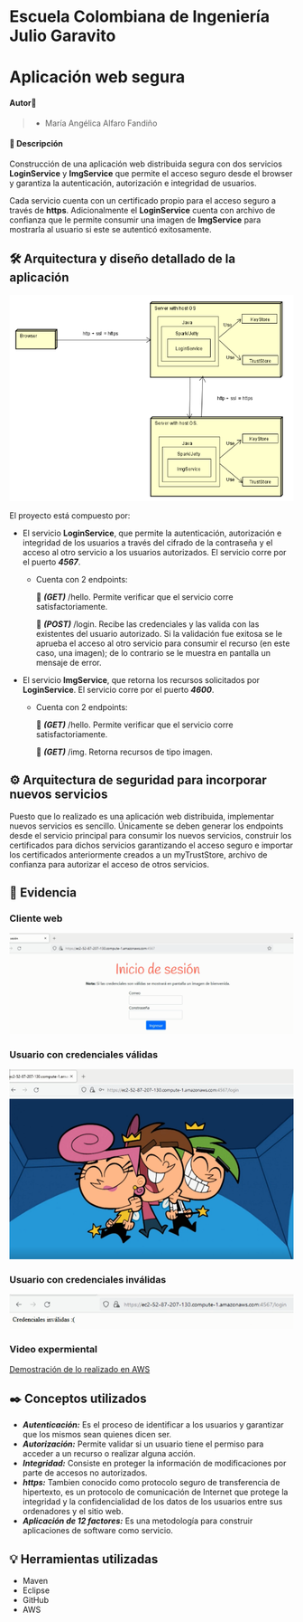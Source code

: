 # Escuela Colombiana de Ingeniería Julio Garavito

# Aplicación web segura

#### Autor🙎
> - María Angélica Alfaro Fandiño

#### 🔎 Descripción
Construcción de una aplicación web distribuida segura con dos servicios **LoginService** y **ImgService** que permite el acceso seguro desde el browser y garantiza la autenticación, autorización e integridad de usuarios.

Cada servicio cuenta con un certificado propio para el acceso seguro a través de **https**. Adicionalmente el **LoginService** cuenta con archivo de confianza que le permite consumir una imagen de **ImgService** para mostrarla al usuario si este se autenticó exitosamente.

## 🛠️ Arquitectura y diseño detallado de la aplicación
<!DOCTYPE html>
<html>
    <head></head>
    <body>
        <p align="center">
          <img src="https://github.com/Angelica-Alfaro/AREP_TALLER5/blob/main/Imgs/Dise%C3%B1o.PNG" width="600"/>
        </p>
    </body>
</html>

El proyecto está compuesto por:

- El servicio **LoginService**, que permite la autenticación, autorización e integridad de los usuarios a través del cifrado de la contraseña y el acceso al otro servicio a los usuarios autorizados. El servicio corre por el puerto ***4567***.

  - Cuenta con 2 endpoints:
       
     📌 ***(GET)*** /hello. Permite verificar que el servicio corre satisfactoriamente.
     
     📌 ***(POST)*** /login. Recibe las credenciales y las valida con las existentes del usuario autorizado. Si la validación fue exitosa se le aprueba el acceso al otro servicio para consumir el recurso (en este caso, una imagen); de lo contrario se le muestra en pantalla un mensaje de error.

- El servicio **ImgService**, que retorna los recursos solicitados por **LoginService**. El servicio corre por el puerto ***4600***.

  - Cuenta con 2 endpoints:

       📌  ***(GET)*** /hello. Permite verificar que el servicio corre satisfactoriamente.

       📌 ***(GET)*** /img. Retorna recursos de tipo imagen.
       
## ⚙️ Arquitectura de seguridad para incorporar nuevos servicios
Puesto que lo realizado es una aplicación web distribuida, implementar nuevos servicios es sencillo. Únicamente se deben generar los endpoints desde el servicio principal para consumir los nuevos servicios, construir los certificados para dichos servicios garantizando el acceso seguro e importar los certificados anteriormente creados a un myTrustStore, archivo de confianza para autorizar el acceso de otros servicios.

## 📝 Evidencia
### Cliente web
<!DOCTYPE html>
<html>
    <head></head>
    <body>
        <p align="center">
          <img src="https://github.com/Angelica-Alfaro/AREP_TALLER5/blob/main/Imgs/Frontend.PNG"/>
        </p>
    </body>
</html>

### Usuario con credenciales válidas
<!DOCTYPE html>
<html>
    <head></head>
    <body>
        <p align="center">
          <img src="https://github.com/Angelica-Alfaro/AREP_TALLER5/blob/main/Imgs/UsuarioValido.PNG" width="600"/>
        </p>
    </body>
</html>

### Usuario con credenciales inválidas
<!DOCTYPE html>
<html>
    <head></head>
    <body>
        <p align="center">
          <img src="https://github.com/Angelica-Alfaro/AREP_TALLER5/blob/main/Imgs/UsuarioInvalido.PNG"/>
        </p>
    </body>
</html>

### Video expermiental
[Demostración de lo realizado en AWS](https://github.com/Angelica-Alfaro/AREP_TALLER5/blob/main/DemoAppSegura.mp4)

## ✒️ Conceptos utilizados
- ***Autenticación:*** Es el proceso de identificar a los usuarios y garantizar que los mismos sean quienes dicen ser.
- ***Autorización:*** Permite validar si un usuario tiene el permiso para acceder a un recurso o realizar alguna acción.
- ***Integridad:*** Consiste en proteger la información de modificaciones por parte de accesos no autorizados.
- ***https:***  Tambien conocido como protocolo seguro de transferencia de hipertexto, es un protocolo de comunicación de Internet que protege la integridad y la confidencialidad de los datos de los usuarios entre sus ordenadores y el sitio web.
- ***Aplicación de 12 factores:*** Es una metodología para construir aplicaciones de software como servicio.
       
## 💡 Herramientas utilizadas
- Maven
- Eclipse
- GitHub
- AWS
